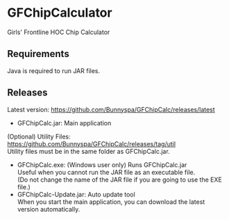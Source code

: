 # GFChipCalculator
Girls' Frontline HOC Chip Calculator

## Requirements
Java is required to run JAR files.


## Releases
Latest version: https://github.com/Bunnyspa/GFChipCalc/releases/latest
- GFChipCalc.jar: Main application

(Optional) Utility Files: https://github.com/Bunnyspa/GFChipCalc/releases/tag/util  
Utility files must be in the same folder as GFChipCalc.jar.
- GFChipCalc.exe: (Windows user only) Runs GFChipCalc.jar  
Useful when you cannot run the JAR file as an executable file.  
(Do not change the name of the JAR file if you are going to use the EXE file.)
- GFChipCalc-Update.jar: Auto update tool  
When you start the main application, you can download the latest version automatically.
